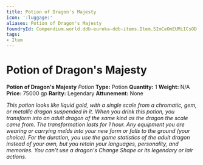 ```yaml
---
title: Potion of Dragon's Majesty
icon: ':luggage:'
aliases: Potion of Dragon's Majesty
foundryId: Compendium.world.ddb-eureka-ddb-items.Item.5ImCeOmEUMiICsOD
tags:
- Item
---
```


# Potion of Dragon's Majesty

**Potion of Dragon's Majesty**
_Potion_
**Type:** Potion
**Quantity:** 1
**Weight:** N/A
**Price:** 75000 gp
**Rarity:** Legendary
**Attunement:** None

*This potion looks like liquid gold, with a single scale from a chromatic, gem, or metallic dragon suspended in it. When you drink this potion, you transform into an adult dragon of the same kind as the dragon the scale came from. The transformation lasts for 1 hour. Any equipment you are wearing or carrying melds into your new form or falls to the ground (your choice). For the duration, you use the game statistics of the adult dragon instead of your own, but you retain your languages, personality, and memories. You can’t use a dragon's Change Shape or its legendary or lair actions.*